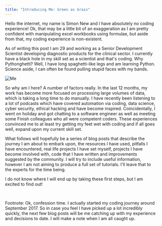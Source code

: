```yaml
---
title: "Introducing Me: Green as Grass"
---
```


Hello the internet, my name is Simon New and I have absolutely no coding experience! Ok, that may be a little bit of an exaggeration as I am pretty confident with manipulating excel workbooks using formulae, but aside from that, my coding experience is non-existent.

As of writing this post I am 29 and working as a Senior Development Scientist developing diagnostic products for the clinical sector. I currently have a black hole in my skill set as a scientist and that's coding. Why Pythonghetti? Well, I have long spaghetti-like legs and am learning Python. Science aside, I can often be found pulling stupid faces with my bands.

![Me](/blog/img/mevic.png "This is me - coding novice")

So why am I here? A number of factors really. In the last 12 months, my work has become more focused on processing large volumes of data, which is taking a long time to do manually. I have recently been listening to a lot of podcasts which have covered automation via coding, data science, cyber security, ethical hacking and have become inspired. Coincidentally, I went on holiday and got chatting to a software engineer as well as meeting some Finish colleagues who all were competent coders. These experiences convinced me to at least try getting my feet wet with coding and if all goes well, expand upon my current skill set.

What follows will hopefully be a series of blog posts that describe the journey I am about to embark upon, the resources I have used, pitfalls I have encountered, real life projects I have set myself, projects I have become involved with, code that I have written and improvements suggested by the community. I will try to include useful information, however I am not aiming to produce a full set of tutorials. I'll leave that to the experts for the time being. 

I do not know where I will end up by taking these first steps, but I am excited to find out!

<br>

Footnote: Ok, confession time. I actually started my coding journey around September 2017. So in case you feel I have picked up a lot incredibly quickly, the next few blog posts will be me catching up with my experience and decisions to date. I will make a note when I am all caught up.



